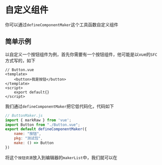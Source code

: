 # 自定义组件

你可以通过`defineComponentMaker`这个工具函数自定义组件

## 简单示例

以自定义一个按钮组件为例，首先你需要有一个按钮组件，他可能是以vue的`SFC`方式写的，如下

```vue
// Button.vue
<template>
    <button>我是按钮</button>
</template>
<script>
    export default{}
</script>
```
我们通过`defineComponentMaker`把它低代码化，代码如下
```js
// ButtonMaker.js
import { markRaw } from 'vue';
import Button from "./Button.vue";
export default defineComponentMaker({
    name: "按钮",
    pkg: "测试包",
    make: () => Button
})
```
将这个`按钮资源`放入到编辑器的`makerList`中，我们就可以在




